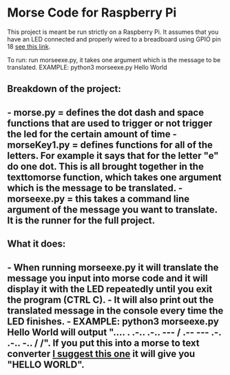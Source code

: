 <h1>Morse Code for Raspberry Pi</h1>

This project is meant be run strictly on a Raspberry Pi. It assumes that you have an LED connected and properly wired to a breadboard using GPIO pin 18 <a href="https://cdn.shopify.com/s/files/1/0176/3274/files/LEDs-BB400-1LED_bb_grande.png?6398700510979146820">see this link</a>.

To run: run morseexe.py, it takes one argument which is the message to be translated. EXAMPLE: python3 morseexe.py Hello World

<h2>Breakdown of the project:<h2>
  - morse.py = defines the dot dash and space functions that are used to trigger or not trigger the led for the certain amount of time
  - morseKey1.py = defines functions for all of the letters. For example it says that for the letter "e" do one dot. This is all brought together in the texttomorse function, which takes one argument which is the message to be translated.
  - morseexe.py = this takes a command line argument of the message you want to translate. It is the runner for the full project.

<h2>What it does:<h2>
  - When running morseexe.py it will translate the message you input into morse code and it will display it with the LED repeatedly until you exit the program (CTRL C).
  - It will also print out the translated message in the console every time the LED finishes.
  - EXAMPLE: python3 morseexe.py Hello World will output ".... . .-.. .-.. --- / .-- --- .-. .-.. -.. / /". If you put this into a morse to text converter <a href="https://morsecode.scphillips.com/translator.html">I suggest this one</a> it will give you "HELLO WORLD".
